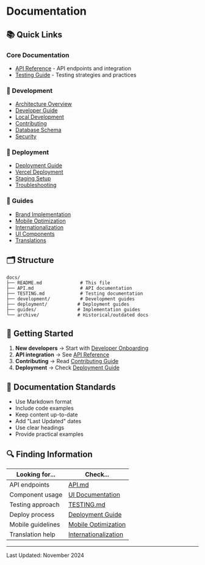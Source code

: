 # Documentation

## 📚 Quick Links

### Core Documentation

- [API Reference](./API.md) - API endpoints and integration
- [Testing Guide](./TESTING.md) - Testing strategies and practices

### 🔧 Development

- [Architecture Overview](./development/ARCHITECTURE.md)
- [Developer Guide](./development/DEVELOPER_GUIDE.md)
- [Local Development](./development/LOCAL_DEVELOPMENT.md)
- [Contributing](./development/CONTRIBUTING.md)
- [Database Schema](./development/DATABASE_SCHEMA.md)
- [Security](./development/SECURITY.md)

### 🚀 Deployment

- [Deployment Guide](./deployment/DEPLOYMENT.md)
- [Vercel Deployment](./deployment/VERCEL_DEPLOYMENT.md)
- [Staging Setup](./deployment/STAGING_DEPLOYMENT.md)
- [Troubleshooting](./deployment/DEPLOYMENT_TROUBLESHOOTING.md)

### 📖 Guides

- [Brand Implementation](./guides/BRAND_IMPLEMENTATION_GUIDE.md)
- [Mobile Optimization](./guides/MOBILE_OPTIMIZATION_GUIDE.md)
- [Internationalization](./guides/INTERNATIONALIZATION.md)
- [UI Components](./guides/MADFAM-UI-DOCUMENTATION.md)
- [Translations](./guides/merge-translations-guide.md)

## 🗂️ Structure

```
docs/
├── README.md              # This file
├── API.md                 # API documentation
├── TESTING.md             # Testing documentation
├── development/           # Development guides
├── deployment/           # Deployment guides
├── guides/               # Implementation guides
└── archive/              # Historical/outdated docs
```

## 🎯 Getting Started

1. **New developers** → Start with [Developer Onboarding](./development/DEVELOPER_ONBOARDING.md)
2. **API integration** → See [API Reference](./API.md)
3. **Contributing** → Read [Contributing Guide](./development/CONTRIBUTING.md)
4. **Deployment** → Check [Deployment Guide](./deployment/DEPLOYMENT.md)

## 📝 Documentation Standards

- Use Markdown format
- Include code examples
- Keep content up-to-date
- Add "Last Updated" dates
- Use clear headings
- Provide practical examples

## 🔍 Finding Information

| Looking for...    | Check...                                                     |
| ----------------- | ------------------------------------------------------------ |
| API endpoints     | [API.md](./API.md)                                           |
| Component usage   | [UI Documentation](./guides/MADFAM-UI-DOCUMENTATION.md)      |
| Testing approach  | [TESTING.md](./TESTING.md)                                   |
| Deploy process    | [Deployment Guide](./deployment/DEPLOYMENT.md)               |
| Mobile guidelines | [Mobile Optimization](./guides/MOBILE_OPTIMIZATION_GUIDE.md) |
| Translation help  | [Internationalization](./guides/INTERNATIONALIZATION.md)     |

---

Last Updated: November 2024

